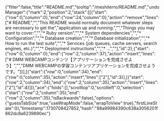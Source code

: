 {"filter":false,"title":"README.md","tooltip":"/meshiterro/README.md","undoManager":{"mark":2,"position":2,"stack":[[{"start":{"row":0,"column":0},"end":{"row":24,"column":0},"action":"remove","lines":["# README","","This README would normally document whatever steps are necessary to get the","application up and running.","","Things you may want to cover:","","* Ruby version","","* System dependencies","","* Configuration","","* Database creation","","* Database initialization","","* How to run the test suite","","* Services (job queues, cache servers, search engines, etc.)","","* Deployment instructions","","* ...",""],"id":2},{"start":{"row":0,"column":0},"end":{"row":2,"column":37},"action":"insert","lines":["# DMM WEBCAMPコンテンツ【アプリケーションを完成させよう】","","DMM WEBCAMPの学習コンテンツアプリケーションを完成させようです。"]}],[{"start":{"row":0,"column":34},"end":{"row":0,"column":35},"action":"insert","lines":["2"],"id":3}],[{"start":{"row":2,"column":34},"end":{"row":2,"column":35},"action":"insert","lines":["2"],"id":4}]]},"ace":{"folds":[],"scrolltop":0,"scrollleft":0,"selection":{"start":{"row":2,"column":35},"end":{"row":2,"column":35},"isBackwards":false},"options":{"guessTabSize":true,"useWrapMode":false,"wrapToView":true},"firstLineState":0},"timestamp":1730708427852,"hash":"88a99984390c638a3056201f862dc8a6239890ec"}